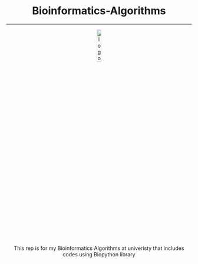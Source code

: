 <div align="center">
  <h1>Bioinformatics-Algorithms</h1>
</div>

<hr>
<div align="center">
  <img width="15%" src="https://upload.wikimedia.org/wikipedia/commons/1/13/Biopython_logo.png" alt="logo-biopython">
</div>
<div align="center">
  This rep is for my Bioinformatics Algorithms at univeristy that includes codes using Biopython library
</div>

